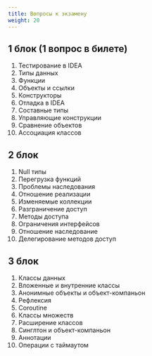 ```yaml
---
title: Вопросы к экзамену
weight: 20
---
```


## 1 блок (1 вопрос в билете)

1. Тестирование в IDEA
2. Типы данных
3. Функции
4. Объекты и ссылки
5. Конструкторы
6. Отладка в IDEA
7. Составные типы
8. Управляющие конструкции
9. Сравнение объектов
10. Ассоциация классов

## 2 блок

1. Null типы
2. Перегрузка функций
3. Проблемы  наследования
4. Отношение реализации
5. Изменяемые коллекции
6. Разграничение доступ
7. Методы доступа
8. Ограничения интерфейсов
9. Отношение наследование
10. Делегирование методов доступ

## 3 блок

1. Классы данных
2. Вложенные и внутренние классы
3. Анонимные объекты и объект-компаньон
4. Рефлексия
5. Coroutine
6. Классы множеств
7. Расширение классов
8. Синглтон и объект-компаньон
9. Аннотации
10. Операции с таймаутом




